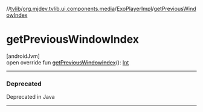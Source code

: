 //[tvlib](../../../index.md)/[org.mjdev.tvlib.ui.components.media](../index.md)/[ExoPlayerImpl](index.md)/[getPreviousWindowIndex](get-previous-window-index.md)

# getPreviousWindowIndex

[androidJvm]\
open override fun [~~getPreviousWindowIndex~~](get-previous-window-index.md)(): [Int](https://kotlinlang.org/api/latest/jvm/stdlib/kotlin/-int/index.html)

---

### Deprecated

Deprecated in Java

---
